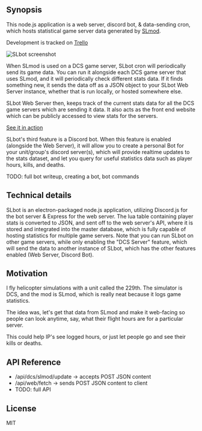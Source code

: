 ## Synopsis

This node.js application is a web server, discord bot, & data-sending cron, which hosts statistical game server data generated by [SLmod](https://github.com/mrSkortch/DCS-SLmod/tree/develop).

Development is tracked on [Trello](https://trello.com/b/qzJFKqSt/slbot)

![SLbot screenshot](https://i.imgur.com/ZbcEkdw.png)

When SLmod is used on a DCS game server, SLbot cron will periodically send its game data.  You can run it alongside each DCS game server that uses SLmod, and it will periodically check different stats data.  If it finds something new, it sends the data off as a JSON object to your SLbot Web Server instance, whether that is run locally, or hosted somewhere else.

SLbot Web Server then, keeps track of the current stats data for all the DCS game servers which are sending it data. It also acts as the front end website which can be publicly accessed to view stats for the servers.

[See it in action](http://webdev.science:229)

SLbot's third feature is a Discord bot.  When this feature is enabled (alongside the Web Server), it will allow you to create a personal Bot for your unit/group's discord server(s), which will provide realtime updates to the stats dataset, and let you query for useful statistics data such as player hours, kills, and deaths.

TODO: full bot writeup, creating a bot, bot commands

## Technical details
SLbot is an electron-packaged node.js application, utilizing Discord.js for the bot server & Express for the web server.  The lua table containing player stats is converted to JSON, and sent off to the web server's API, where it is stored and integrated into the master database, which is fully capable of hosting statistics for multiple game servers.  Note that you can run SLbot on other game servers, while only enabling the "DCS Server" feature, which will send the data to another instance of SLbot, which has the other features enabled (Web Server, Discord Bot).

## Motivation

I fly helicopter simulations with a unit called the 229th. The simulator is DCS, and the mod is SLmod, which is really neat because it logs game statistics.

The idea was, let's get that data from SLmod and make it web-facing so people can look anytime, say, what their flight hours are for a particular server.

This could help IP's see logged hours, or just let people go and see their kills or deaths.


## API Reference

- /api/dcs/slmod/update -> accepts POST JSON content
- /api/web/fetch -> sends POST JSON content to client
- TODO: full API

## License

MIT
